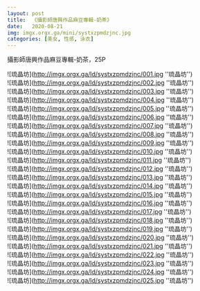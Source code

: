 ```yaml
---
layout: post
title:  《攝影師唐興作品麻豆專輯-奶茶》
date:   2020-08-21
img: imgx.orgx.ga/mini/systxzpmdzjnc.jpg
categories: [美女, 性感, 泳衣]
---
```


攝影師唐興作品麻豆專輯-奶茶，25P

![琉晶坊](http://imgx.orgx.ga/ld/systxzpmdzjnc/001.jpg ''琉晶坊'') <br>
![琉晶坊](http://imgx.orgx.ga/ld/systxzpmdzjnc/002.jpg ''琉晶坊'') <br>
![琉晶坊](http://imgx.orgx.ga/ld/systxzpmdzjnc/003.jpg ''琉晶坊'') <br>
![琉晶坊](http://imgx.orgx.ga/ld/systxzpmdzjnc/004.jpg ''琉晶坊'') <br>
![琉晶坊](http://imgx.orgx.ga/ld/systxzpmdzjnc/005.jpg ''琉晶坊'') <br>
![琉晶坊](http://imgx.orgx.ga/ld/systxzpmdzjnc/006.jpg ''琉晶坊'') <br>
![琉晶坊](http://imgx.orgx.ga/ld/systxzpmdzjnc/007.jpg ''琉晶坊'') <br>
![琉晶坊](http://imgx.orgx.ga/ld/systxzpmdzjnc/008.jpg ''琉晶坊'') <br>
![琉晶坊](http://imgx.orgx.ga/ld/systxzpmdzjnc/009.jpg ''琉晶坊'') <br>
![琉晶坊](http://imgx.orgx.ga/ld/systxzpmdzjnc/010.jpg ''琉晶坊'') <br>
![琉晶坊](http://imgx.orgx.ga/ld/systxzpmdzjnc/011.jpg ''琉晶坊'') <br>
![琉晶坊](http://imgx.orgx.ga/ld/systxzpmdzjnc/012.jpg ''琉晶坊'') <br>
![琉晶坊](http://imgx.orgx.ga/ld/systxzpmdzjnc/013.jpg ''琉晶坊'') <br>
![琉晶坊](http://imgx.orgx.ga/ld/systxzpmdzjnc/014.jpg ''琉晶坊'') <br>
![琉晶坊](http://imgx.orgx.ga/ld/systxzpmdzjnc/015.jpg ''琉晶坊'') <br>
![琉晶坊](http://imgx.orgx.ga/ld/systxzpmdzjnc/016.jpg ''琉晶坊'') <br>
![琉晶坊](http://imgx.orgx.ga/ld/systxzpmdzjnc/017.jpg ''琉晶坊'') <br>
![琉晶坊](http://imgx.orgx.ga/ld/systxzpmdzjnc/018.jpg ''琉晶坊'') <br>
![琉晶坊](http://imgx.orgx.ga/ld/systxzpmdzjnc/019.jpg ''琉晶坊'') <br>
![琉晶坊](http://imgx.orgx.ga/ld/systxzpmdzjnc/020.jpg ''琉晶坊'') <br>
![琉晶坊](http://imgx.orgx.ga/ld/systxzpmdzjnc/021.jpg ''琉晶坊'') <br>
![琉晶坊](http://imgx.orgx.ga/ld/systxzpmdzjnc/022.jpg ''琉晶坊'') <br>
![琉晶坊](http://imgx.orgx.ga/ld/systxzpmdzjnc/023.jpg ''琉晶坊'') <br>
![琉晶坊](http://imgx.orgx.ga/ld/systxzpmdzjnc/024.jpg ''琉晶坊'') <br>
![琉晶坊](http://imgx.orgx.ga/ld/systxzpmdzjnc/025.jpg ''琉晶坊'') <br>

